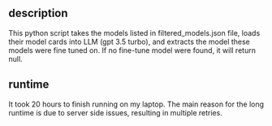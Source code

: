 ## description

This python script takes the models listed in filtered_models.json file, loads their model cards into LLM (gpt 3.5 turbo), and extracts the model these models were fine tuned on. If no fine-tune model were found, it will return null. 

## runtime

It took 20 hours to finish running on my laptop. The main reason for the long runtime is due to server side issues, resulting in multiple retries. 